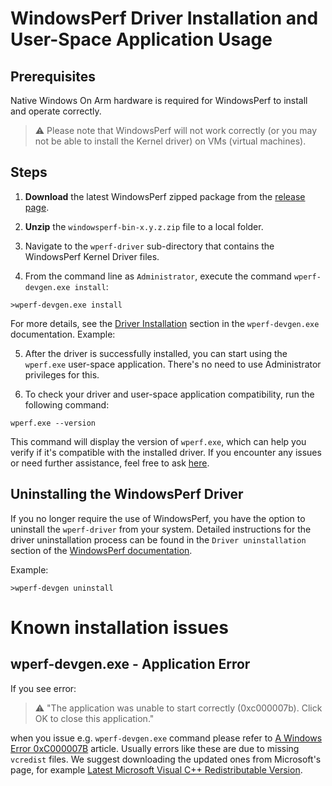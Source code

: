 # WindowsPerf Driver Installation and User-Space Application Usage

## Prerequisites

Native Windows On Arm hardware is required for WindowsPerf to install and operate correctly.

> :warning: Please note that WindowsPerf will not work correctly (or you may not be able to install the Kernel driver) on VMs (virtual machines).

## Steps

1. **Download** the latest WindowsPerf zipped package from the [release page](https://gitlab.com/Linaro/WindowsPerf/windowsperf/-/releases).

2. **Unzip** the `windowsperf-bin-x.y.z.zip` file to a local folder.

3. Navigate to the `wperf-driver` sub-directory that contains the WindowsPerf Kernel Driver files.

4. From the command line as `Administrator`, execute the command `wperf-devgen.exe install`:

```
>wperf-devgen.exe install
```

For more details, see the [Driver Installation](https://gitlab.com/Linaro/WindowsPerf/windowsperf/-/blob/main/wperf-devgen/README.md#driver-installation) section in the `wperf-devgen.exe` documentation. Example:

5. After the driver is successfully installed, you can start using the `wperf.exe` user-space application. There's no need to use Administrator privileges for this.

6. To check your driver and user-space application compatibility, run the following command:

```shell
wperf.exe --version
```

This command will display the version of `wperf.exe`, which can help you verify if it's compatible with the installed driver. If you encounter any issues or need further assistance, feel free to ask [here](https://github.com/arm-developer-tools/windowsperf/issues).

## Uninstalling the WindowsPerf Driver

If you no longer require the use of WindowsPerf, you have the option to uninstall the `wperf-driver` from your system. Detailed instructions for the driver uninstallation process can be found in the `Driver uninstallation` section of the [WindowsPerf documentation](https://gitlab.com/Linaro/WindowsPerf/windowsperf/-/blob/main/wperf-devgen/README.md#driver-uninstallation).

Example:

```
>wperf-devgen uninstall
```

# Known installation issues

## wperf-devgen.exe - Application Error

If you see error:

> :warning: "The application was unable to start correctly (0xc000007b). Click OK to close this application."

when you issue e.g. `wperf-devgen.exe` command please refer to [A Windows Error 0xC000007B](https://answers.microsoft.com/en-us/windows/forum/all/a-windows-error-0xc000007b/c25fbcb7-1162-487f-bd81-6d8314a52891) article.
Usually errors like these are due to missing `vcredist` files. We suggest downloading the updated ones from Microsoft's page, for example [Latest Microsoft Visual C++ Redistributable Version](https://learn.microsoft.com/en-US/cpp/windows/latest-supported-vc-redist?view=msvc-170#latest-microsoft-visual-c-redistributable-version).
